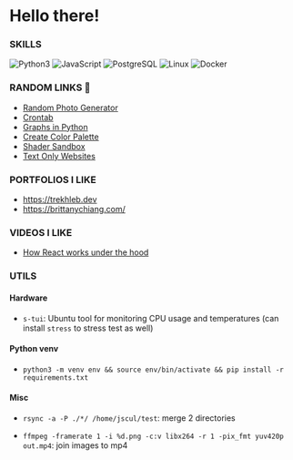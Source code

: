 # Hello there!

### SKILLS

![Python3](https://img.shields.io/badge/Python-3.9-green) ![JavaScript](https://img.shields.io/badge/JavaScript-yellow) ![PostgreSQL](https://img.shields.io/badge/PostgreSQL-blue) ![Linux](https://img.shields.io/badge/Linux-Ubuntu-orange) ![Docker](https://img.shields.io/badge/Docker-Compose-brown)

### RANDOM LINKS 🔗

 - [Random Photo Generator](https://picsum.photos/)
 - [Crontab](https://crontab.guru/#0_0_*_*_0)
 - [Graphs in Python](https://alexsocha.github.io/pynode/)
 - [Create Color Palette](https://coolors.co/generate)
 - [Shader Sandbox](glslsandbox.com)
 - [Text Only Websites](https://sjmulder.nl/en/textonly.html)

### PORTFOLIOS I LIKE

 - https://trekhleb.dev
 - https://brittanychiang.com/

<!-- ### I built a dynamically updating moon-calendar 🌙

[![ip service](https://moon-calendar-vr242ulasq-uw.a.run.app/)](https://moon-calendar-vr242ulasq-uw.a.run.app/)
(may need a page refresh) [[moon-calendar]](https://github.com/jscul/moon-calendar) OpenCV, Flask, Google Cloud Run, skyview -->

### VIDEOS I LIKE

 - [How React works under the hood](https://www.youtube.com/watch?v=KJP1E-Y-xyo)

### UTILS

#### Hardware

 - `s-tui`: Ubuntu tool for monitoring CPU usage and temperatures (can install `stress` to stress test as well)

#### Python venv

 - `python3 -m venv env && source env/bin/activate && pip install -r requirements.txt`

#### Misc

 - `rsync -a -P ./*/ /home/jscul/test`: merge 2 directories

 - `ffmpeg -framerate 1 -i %d.png -c:v libx264 -r 1 -pix_fmt yuv420p out.mp4`: join images to mp4
